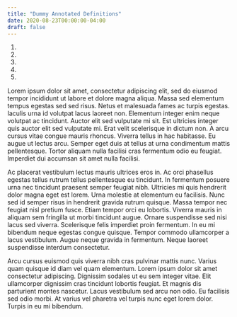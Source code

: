 ```yaml
---
title: "Dummy Annotated Definitions"
date: 2020-08-23T00:00:00-04:00
draft: false
---
```

1. 
2. 
3. 
4. 
5. 
Lorem ipsum dolor sit amet, consectetur adipiscing elit, sed do eiusmod tempor incididunt ut labore et dolore magna aliqua. Massa sed elementum tempus egestas sed sed risus. Netus et malesuada fames ac turpis egestas. Iaculis urna id volutpat lacus laoreet non. Elementum integer enim neque volutpat ac tincidunt. Auctor elit sed vulputate mi sit. Est ultricies integer quis auctor elit sed vulputate mi. Erat velit scelerisque in dictum non. A arcu cursus vitae congue mauris rhoncus. Viverra tellus in hac habitasse. Eu augue ut lectus arcu. Semper eget duis at tellus at urna condimentum mattis pellentesque. Tortor aliquam nulla facilisi cras fermentum odio eu feugiat. Imperdiet dui accumsan sit amet nulla facilisi.

Ac placerat vestibulum lectus mauris ultrices eros in. Ac orci phasellus egestas tellus rutrum tellus pellentesque eu tincidunt. In fermentum posuere urna nec tincidunt praesent semper feugiat nibh. Ultricies mi quis hendrerit dolor magna eget est lorem. Urna molestie at elementum eu facilisis. Nunc sed id semper risus in hendrerit gravida rutrum quisque. Massa tempor nec feugiat nisl pretium fusce. Etiam tempor orci eu lobortis. Viverra mauris in aliquam sem fringilla ut morbi tincidunt augue. Ornare suspendisse sed nisi lacus sed viverra. Scelerisque felis imperdiet proin fermentum. In eu mi bibendum neque egestas congue quisque. Tempor commodo ullamcorper a lacus vestibulum. Augue neque gravida in fermentum. Neque laoreet suspendisse interdum consectetur.

Arcu cursus euismod quis viverra nibh cras pulvinar mattis nunc. Varius quam quisque id diam vel quam elementum. Lorem ipsum dolor sit amet consectetur adipiscing. Dignissim sodales ut eu sem integer vitae. Elit ullamcorper dignissim cras tincidunt lobortis feugiat. Et magnis dis parturient montes nascetur. Lacus vestibulum sed arcu non odio. Eu facilisis sed odio morbi. At varius vel pharetra vel turpis nunc eget lorem dolor. Turpis in eu mi bibendum.
